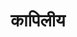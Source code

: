 ---
title: कापिलीय

type: chapter

order:
  cat: mool
  aagam: 
    position: 1
    depth: 1
  book: 
    position: 1
    depth: 2
  chapter: 
    position: 8
    depth: 3

parent:
  type: book

children:
  type: sutra
  count: 10

---